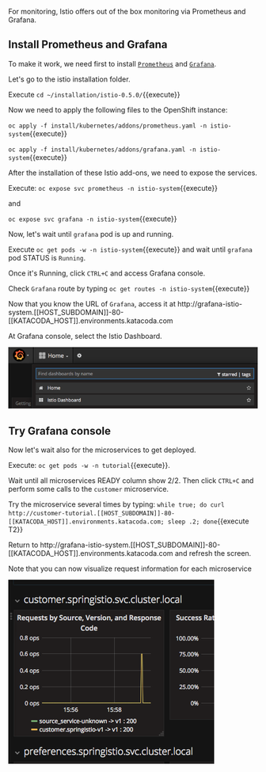 For monitoring, Istio offers out of the box monitoring via Prometheus and Grafana.

## Install Prometheus and Grafana

To make it work, we need first to install [`Prometheus`](https://prometheus.io/) and [`Grafana`](https://grafana.com/). 

Let's go to the istio installation folder.

Execute `cd ~/installation/istio-0.5.0/`{{execute}}

Now we need to apply the following files to the OpenShift instance:

`oc apply -f install/kubernetes/addons/prometheus.yaml -n istio-system`{{execute}}

`oc apply -f install/kubernetes/addons/grafana.yaml -n istio-system`{{execute}}

After the installation of these Istio add-ons, we need to expose the services.

Execute: `oc expose svc prometheus -n istio-system`{{execute}}

and 

`oc expose svc grafana -n istio-system`{{execute}}

Now, let's wait until `grafana` pod is up and running.

Execute `oc get pods -w -n istio-system`{{execute}} and wait until `grafana` pod STATUS is `Running`.

Once it's Running, click `CTRL+C` and access Grafana console.

Check `Grafana` route by typing `oc get routes -n istio-system`{{execute}}

Now that you know the URL of `Grafana`, access it at  http://grafana-istio-system.[[HOST_SUBDOMAIN]]-80-[[KATACODA_HOST]].environments.katacoda.com

At Grafana console, select the Istio Dashboard.

![](../../assets/monitoring/grafana.png)

## Try Grafana console

Now let's wait also for the microservices to get deployed.

Execute: `oc get pods -w -n tutorial`{{execute}}.

Wait until all microservices READY column show 2/2. Then click `CTRL+C` and perform some calls to the `customer` microservice.

Try the microservice several times by typing: `while true; do curl http://customer-tutorial.[[HOST_SUBDOMAIN]]-80-[[KATACODA_HOST]].environments.katacoda.com; sleep .2; done`{{execute T2}}

Return to http://grafana-istio-system.[[HOST_SUBDOMAIN]]-80-[[KATACODA_HOST]].environments.katacoda.com and refresh the screen.

Note that you can now visualize request information for each microservice

![](../../assets/monitoring/grafana-services.png)

